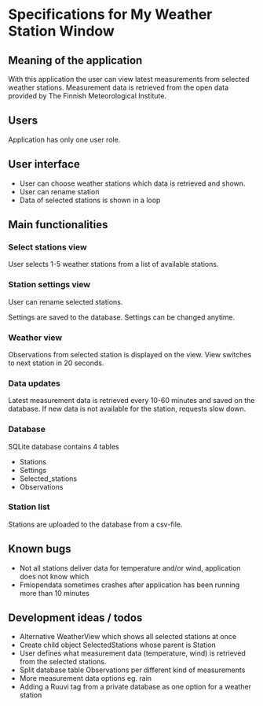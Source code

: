 # Specifications for My Weather Station Window

## Meaning of the application

With this application the user can view latest measurements from selected weather stations. Measurement data is retrieved from the open data provided by The Finnish Meteorological Institute.

## Users

Application has only one user role.

## User interface

- User can choose weather stations which data is retrieved and shown.
- User can rename station
- Data of selected stations is shown in a loop

## Main functionalities

### Select stations view

User selects 1-5 weather stations from a list of available stations. 

### Station settings view

User can rename selected stations.

Settings are saved to the database. Settings can be changed anytime.

### Weather view 

Observations from selected station is displayed on the view. 
View switches to next station in 20 seconds.

### Data updates

Latest measurement data is retrieved every 10-60 minutes and saved on the database. If new data is not available for the station, requests slow down.

### Database

SQLite database contains 4 tables 
- Stations
- Settings
- Selected_stations
- Observations

### Station list
Stations are uploaded to the database from a csv-file. 

## Known bugs
- Not all stations deliver data for temperature and/or wind, application does not know which
- Fmiopendata sometimes crashes after application has been running more than 10 minutes

## Development ideas / todos
- Alternative WeatherView which shows all selected stations at once
- Create child object SelectedStations whose parent is Station
- User defines what measurement data (temperature, wind) is retrieved from the selected stations.
- Split database table Observations per different kind of measurements
- More measurement data options eg. rain
- Adding a Ruuvi tag from a private database as one option for a weather station
